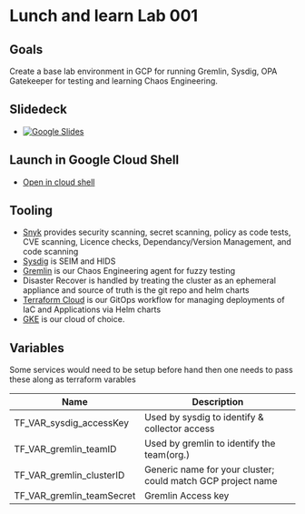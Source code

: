 # Lunch and learn Lab 001

## Goals
Create a base lab environment in GCP for running Gremlin, Sysdig, OPA Gatekeeper
for testing and learning Chaos Engineering.

## Slidedeck
 * [![Google
   Slides](docs/slidedeck-intro.png)](https://docs.google.com/presentation/d/13GOohknflbFLbFMHme0h2eydzyQuAqdFpohduUPaDnE/edit?usp=sharing)

## Launch in Google Cloud Shell
 * [Open in cloud shell](https://shell.cloud.google.com/cloudshell/editor?cloudshell_git_repo=https%3A%2F%2Fgithub.com%2Fdstechnolution%lab-001.git&cloudshell_git_branch=main&cloudshell_tutorial=README.md)

## Tooling

  * [Snyk](https://app.snyk.io/org/dstechnolution/project/31e8d057-ef22-46d4-923a-8cde342dd4da)
    provides security scanning, secret scanning, policy as code tests, CVE
    scanning, Licence checks, Dependancy/Version Management, and code scanning
  * [Sysdig](https://app.us4.sysdig.com/secure/) is SEIM and HIDS
  * [Gremlin](https://app.gremlin.com/reports/company) is our Chaos Engineering
    agent for fuzzy testing
  * Disaster Recover is handled by treating the cluster as an ephemeral
    appliance and source of truth is the git repo and helm charts
  * [Terraform Cloud](https://app.terraform.io/app/Techolution/workspaces/lab-001)
    is our GitOps workflow for managing deployments of IaC and Applications via
    Helm charts
  * [GKE](https://cloud.google.com/kubernetes-engine) is our cloud of choice.

## Variables

Some services would need to be setup before hand then one needs to pass these
along as terraform varables

Name | Description
-|-
TF_VAR_sysdig_accessKey | Used by sysdig to identify & collector access
TF_VAR_gremlin_teamID | Used by gremlin to identify the team(org.)
TF_VAR_gremlin_clusterID | Generic name for your cluster; could match GCP project name
TF_VAR_gremlin_teamSecret | Gremlin Access key

